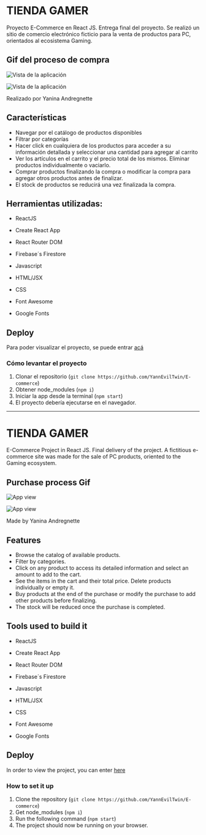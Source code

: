 # TIENDA GAMER

Proyecto E-Commerce en React JS.
Entrega final del proyecto.
Se realizó un sitio de comercio electrónico ficticio para la venta de productos para PC, orientados al ecosistema Gaming.

## Gif del proceso de compra



![Vista de la aplicación](https://media.giphy.com/media/hb27kyP2cU2s5FuZXu/giphy.gif?cid=790b76115e6762c2eebd16edfcbe210b925cad267254e2b3&rid=giphy.gif&ct=g)

![Vista de la aplicación](https://media.giphy.com/media/5EHIcwzZ9xcAhDEzze/giphy-downsized-large.gif?cid=790b761161a2aebe1125bc7a9caf4145046a95fa89ef3a44&rid=giphy-downsized-large.gif&ct=g)



Realizado por Yanina Andregnette

## Características

- Navegar por el catálogo de productos disponibles
- Filtrar por categorías
- Hacer click en cualquiera de los productos para acceder a su información detallada y seleccionar una cantidad para agregar al carrito
- Ver los artículos en el carrito y el precio total de los mismos. Eliminar productos individualmente o vaciarlo.
- Comprar productos finalizando la compra o modificar la compra para agregar otros productos antes de finalizar.
- El stock de productos se reducirá una vez finalizada la compra.

## Herramientas utilizadas:

- ReactJS
- Create React App
- React Router DOM
- Firebase´s Firestore

- Javascript


- HTML/JSX


- CSS
- Font Awesome
- Google Fonts

## Deploy

Para poder visualizar el proyecto, se puede entrar [acá](https://e-commerce-yanina-a.herokuapp.com/)

### Cómo levantar el proyecto

1. Clonar el repositorio (`git clone https://github.com/YannEvilTwin/E-commerce`)
2. Obtener node_modules (`npm i`)
3. Iniciar la app desde la terminal (`npm start`)
4. El proyecto debería ejecutarse en el navegador.

-----------------------------------------------------------------------------------------------------

# TIENDA GAMER

E-Commerce Project in React JS.
Final delivery of the project.
A fictitious e-commerce site was made for the sale of PC products, oriented to the Gaming ecosystem.

## Purchase process Gif 



![App view](https://media.giphy.com/media/hb27kyP2cU2s5FuZXu/giphy.gif?cid=790b76115e6762c2eebd16edfcbe210b925cad267254e2b3&rid=giphy.gif&ct=g)

![App view](https://media.giphy.com/media/5EHIcwzZ9xcAhDEzze/giphy-downsized-large.gif?cid=790b761161a2aebe1125bc7a9caf4145046a95fa89ef3a44&rid=giphy-downsized-large.gif&ct=g)



Made by Yanina Andregnette

## Features

- Browse the catalog of available products.
- Filter by categories.
- Click on any product to access its detailed information and select an amount to add to the cart.
- See the items in the cart and their total price. Delete products individually or empty it.
- Buy products at the end of the purchase or modify the purchase to add other products before finalizing.
- The stock will be reduced once the purchase is completed.



## Tools used to build it

- ReactJS
- Create React App
- React Router DOM
- Firebase´s Firestore

- Javascript

- HTML/JSX

- CSS
- Font Awesome
- Google Fonts

## Deploy

In order to view the project, you can enter [here](https://e-commerce-yanina-a.herokuapp.com/)

### How to set it up

1. Clone the repository (`git clone https://github.com/YannEvilTwin/E-commerce`)
2. Get node_modules (`npm i`)
3. Run the following command (`npm start`)
4. The project should now be running on your browser.
